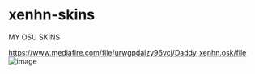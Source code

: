 # xenhn-skins
MY OSU SKINS

https://www.mediafire.com/file/urwgpdalzy96vcj/Daddy_xenhn.osk/file
![image](https://user-images.githubusercontent.com/116993684/198863736-067bcc6b-40bc-4352-8576-48ce3e9ee6f2.png)

